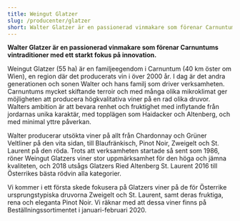 ```yaml
---
title: Weingut Glatzer
slug: /producenter/glatzer
short: Walter Glatzer är en passionerad vinmakare som förenar Carnuntums vintraditioner med ett starkt fokus på innovation. 2018 utsågs Ried Altenberg St. Laurent 2016 till Österrikes bästa rödvin alla kategorier av vinmagasinet Falstaff.
---
```


**Walter Glatzer är en passionerad vinmakare som förenar Carnuntums vintraditioner med ett starkt fokus på innovation.**

Weingut Glatzer (55 ha) är en familjeegendom i Carnuntum (40 km öster om Wien), en region där det producerats vin i över 2000 år. I dag är det andra generationen och sonen Walter och hans familj som driver verksamheten. Carnuntums mycket skiftande terroir och med många olika mikroklimat ger möjligheten att producera högkvalitativa viner på en rad olika druvor. Walters ambition är att bevara renhet och fruktighet med inflytande från jordarnas unika karaktär, med topplägen som Haidacker och Altenberg, och med minimal yttre påverkan.

Walter producerar utsökta viner på allt från Chardonnay och Grüner Veltliner på den vita sidan, till Blaufränkisch, Pinot Noir, Zweigelt och St. Laurent på den röda. Trots att verksamheten startade så sent som 1986, röner Weingut Glatzers viner stor uppmärksamhet för den höga och jämna kvaliteten, och 2018 utsågs Glatzers Ried Altenberg St. Laurent 2016 till Österrikes bästa rödvin alla kategorier.

Vi kommer i ett första skede fokusera på Glatzers viner på de för Österrike ursprungstypiska druvorna Zweigelt och St. Laurent, samt deras fruktiga, rena och eleganta Pinot Noir. Vi räknar med att dessa viner finns på Beställningssortimentet i januari-februari 2020.
